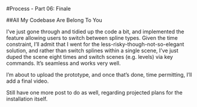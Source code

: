 #Process - Part 06: Finale

##All My Codebase Are Belong To You

I’ve just gone through and tidied up the code a bit, and implemented the feature allowing users to switch between spline types.  Given the time constraint, I’ll admit that I went for the less-risky-though-not-so-elegant solution, and rather than switch splines within a single scene, I’ve just duped the scene eight times and switch scenes (e.g. levels) via key commands.  It’s seamless and works very well.

I’m about to upload the prototype, and once that’s done, time permitting, I’ll add a final video.

Still have one more post to do as well, regarding projected plans for the installation itself.

